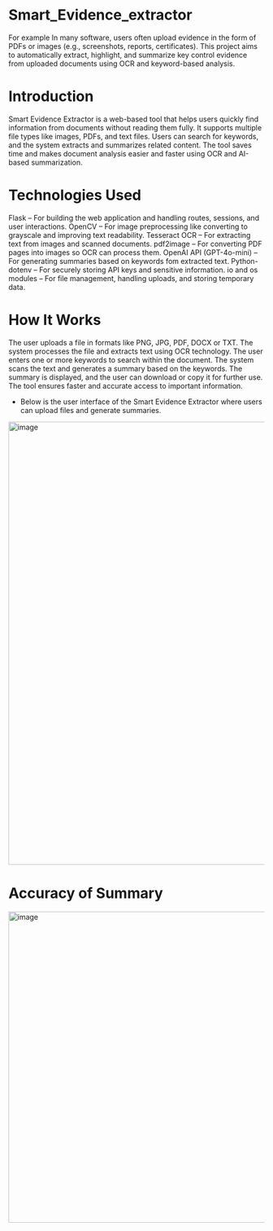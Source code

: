 # Smart_Evidence_extractor
For example In many software, users often upload evidence in the form of PDFs or images (e.g., screenshots, reports, certificates). This project aims to automatically extract, highlight, and summarize key control evidence from uploaded documents using OCR and keyword-based analysis.



# Introduction

Smart Evidence Extractor is a web-based tool that helps users quickly find information from documents without reading them fully. It supports multiple file types like images, PDFs, and text files. Users can search for keywords, and the system extracts and summarizes related content. The tool saves time and makes document analysis easier and faster using OCR and AI-based summarization.

# Technologies Used

Flask – For building the web application and handling routes, sessions, and user interactions.
OpenCV – For image preprocessing like converting to grayscale and improving text readability.
Tesseract OCR – For extracting text from images and scanned documents.
pdf2image – For converting PDF pages into images so OCR can process them.
OpenAI API (GPT-4o-mini) – For generating summaries based on keywords fom extracted text.
Python-dotenv – For securely storing API keys and sensitive information.
io and os modules – For file management, handling uploads, and storing temporary data.

# How It Works

The user uploads a file in formats like PNG, JPG, PDF, DOCX or TXT.
The system processes the file and extracts text using OCR technology.
The user enters one or more keywords to search within the document.
The system scans the text and generates a summary based on the keywords.
The summary is displayed, and the user can download or copy it for further use.
The tool ensures faster and accurate access to important information.

* Below is the user interface of the Smart Evidence Extractor where users can upload files and generate summaries. 

<img width="1918" height="870" alt="image" src="https://github.com/user-attachments/assets/54763b0f-6fd7-4063-b2a4-05b7d640756d" />

# Accuracy of Summary #

<img width="1078" height="611" alt="image" src="https://github.com/user-attachments/assets/9925bfd5-cb74-4d47-8d7c-c6f066f7820b" />

